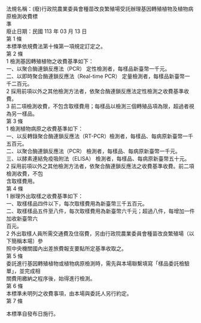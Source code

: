 法規名稱：(廢)行政院農業委員會種苗改良繁殖場受託辦理基因轉殖植物及植物病原檢測收費標  
準  
廢止日期：民國 113 年 03 月 13 日  
第 1 條  
本標準依規費法第十條第一項規定訂定之。  
第 2 條  
1 檢測基因轉殖植物之收費基準如下：  
一、以聚合酶連鎖反應法（PCR） 定性檢測者，每樣品新臺幣一千元。  
二、以即時聚合酶連鎖反應法（Real-time PCR） 定量檢測者，每樣品新臺幣一千二百元。  
2 採用前項以外之其他檢測方法者，依聚合酶連鎖反應法定性檢測之收費基準收費。  
3 前二項檢測收費，不包含取樣費用；每樣品以檢測三個轉殖品項為限，超過者視為另一樣品。  
第 3 條  
1 檢測植物病原之收費基準如下：  
一、以反轉錄聚合酶連鎖反應法（RT-PCR）檢測者，每樣品、每病原新臺幣一千五百元。  
二、以聚合酶連鎖反應法（PCR） 檢測者，每樣品、每病原新臺幣一千元。  
三、以酵素連結免疫吸附法（ELISA） 檢測者，每樣品、每病原新臺幣五十元。  
2 採用前項以外之其他檢測方法者，依聚合酶連鎖反應法之收費基準收費。前二項檢測收費，不包  
含取樣費用。  
第 4 條  
1 辦理外出取樣之收費基準如下：  
一、取樣樣品四件以下，每次取樣費用為新臺幣三千五百元。  
二、取樣樣品五件至八件，每次取樣費用為新臺幣六千元；超過八件，每增加一件加收新臺幣六  
百元。  
2 外出取樣人員所需交通費及住宿費，另由行政院農業委員會種苗改良繁殖場（以下簡稱本場）參  
照中央機關國內出差旅費報支要點所定基準收取之。  
第 5 條  
委託進行基因轉殖植物或植物病原檢測時，需先與本場聯繫填寫「樣品委託檢驗單」，並完成相  
關費用繳納之程序後，始得進行檢測。  
第 6 條  
本標準未明列之收費事項，由本場與委託人另行約定。  
第 7 條  


本標準自發布日施行。  


